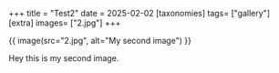 +++
title = "Test2"
date = 2025-02-02
[taxonomies]
tags= ["gallery"]
[extra]
images= ["2.jpg"]
+++


{{ image(src="2.jpg", alt="My second image") }}

Hey this is my second image.
